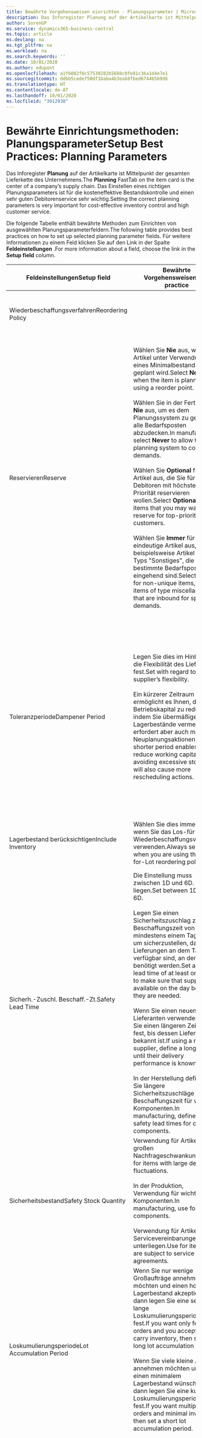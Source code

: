 ```yaml
---
title: Bewährte Vorgehensweisen einrichten - Planungsparameter | Microsoft Docs
description: Das Inforegister Planung auf der Artikelkarte ist Mittelpunkt der gesamten Lieferkette des Unternehmens. Das Einstellen eines richtigen Planungsparameters ist für die kosteneffektive Bestandskontrolle und einen sehr guten Debitorenservice sehr wichtig.
author: SorenGP
ms.service: dynamics365-business-central
ms.topic: article
ms.devlang: na
ms.tgt_pltfrm: na
ms.workload: na
ms.search.keywords: ''
ms.date: 10/01/2020
ms.author: edupont
ms.openlocfilehash: a1f6002f0c57530282b5688c0fe81c36a1d4e7e1
ms.sourcegitcommit: ddbb5cede750df1baba4b3eab8fbed6744b5b9d6
ms.translationtype: HT
ms.contentlocale: de-AT
ms.lasthandoff: 10/01/2020
ms.locfileid: "3912938"
---
```

# <a name="setup-best-practices-planning-parameters"></a><span data-ttu-id="a4034-104">Bewährte Einrichtungsmethoden: Planungsparameter</span><span class="sxs-lookup"><span data-stu-id="a4034-104">Setup Best Practices: Planning Parameters</span></span>
<span data-ttu-id="a4034-105">Das Inforegister **Planung** auf der Artikelkarte ist Mittelpunkt der gesamten Lieferkette des Unternehmens.</span><span class="sxs-lookup"><span data-stu-id="a4034-105">The **Planning** FastTab on the item card is the center of a company’s supply chain.</span></span> <span data-ttu-id="a4034-106">Das Einstellen eines richtigen Planungsparameters ist für die kosteneffektive Bestandskontrolle und einen sehr guten Debitorenservice sehr wichtig.</span><span class="sxs-lookup"><span data-stu-id="a4034-106">Setting the correct planning parameters is very important for cost-effective inventory control and high customer service.</span></span>  

 <span data-ttu-id="a4034-107">Die folgende Tabelle enthält bewährte Methoden zum Einrichten von ausgewählten Planungsparameterfeldern.</span><span class="sxs-lookup"><span data-stu-id="a4034-107">The following table provides best practices on how to set up selected planning parameter fields.</span></span> <span data-ttu-id="a4034-108">Für weitere Informationen zu einem Feld klicken Sie auf den Link in der Spalte **Feldeinstellungen** .</span><span class="sxs-lookup"><span data-stu-id="a4034-108">For more information about a field, choose the link in the **Setup field** column.</span></span>  

|<span data-ttu-id="a4034-109">Feldeinstellungen</span><span class="sxs-lookup"><span data-stu-id="a4034-109">Setup field</span></span>|<span data-ttu-id="a4034-110">Bewährte Vorgehensweisen</span><span class="sxs-lookup"><span data-stu-id="a4034-110">Best practice</span></span>|<span data-ttu-id="a4034-111">Bemerkung</span><span class="sxs-lookup"><span data-stu-id="a4034-111">Comment</span></span>|  
|-----------------|-------------------|-------------|  
|<span data-ttu-id="a4034-112">Wiederbeschaffungsverfahren</span><span class="sxs-lookup"><span data-stu-id="a4034-112">Reordering Policy</span></span>||<span data-ttu-id="a4034-113">Weitere Informationen finden Sie unter [Bewährte Einrichtungsmethoden: Wiederbeschaffungsverfahren](setup-best-practices-reordering-policies.md).</span><span class="sxs-lookup"><span data-stu-id="a4034-113">For more information, see [Setup Best Practices: Reordering Policies](setup-best-practices-reordering-policies.md).</span></span>|  
|<span data-ttu-id="a4034-114">Reservieren</span><span class="sxs-lookup"><span data-stu-id="a4034-114">Reserve</span></span>|<span data-ttu-id="a4034-115">Wählen Sie **Nie** aus, wenn der Artikel unter Verwendung eines Minimalbestands geplant wird.</span><span class="sxs-lookup"><span data-stu-id="a4034-115">Select **Never** when the item is planned using a reorder point.</span></span><br /><br /> <span data-ttu-id="a4034-116">Wählen Sie in der Fertigung **Nie** aus, um es dem Planungssystem zu gestatten, alle Bedarfsposten abzudecken.</span><span class="sxs-lookup"><span data-stu-id="a4034-116">In manufacturing, select **Never** to allow the planning system to cover all demands.</span></span><br /><br /> <span data-ttu-id="a4034-117">Wählen Sie **Optional** für Artikel aus, die Sie für Debitoren mit höchster Priorität reservieren wollen.</span><span class="sxs-lookup"><span data-stu-id="a4034-117">Select **Optional** for items that you may want to reserve for top-priority customers.</span></span><br /><br /> <span data-ttu-id="a4034-118">Wählen Sie **Immer** für nicht eindeutige Artikel aus, wie beispielsweise Artikel des Typs "Sonstiges", die für bestimmte Bedarfsposten eingehend sind.</span><span class="sxs-lookup"><span data-stu-id="a4034-118">Select **Always** for non-unique items, such as items of type miscellaneous that are inbound for specific demands.</span></span>|<span data-ttu-id="a4034-119">Reservierungen wirken im Allgemeinen dem Zweck der Planung entgegen, nämlich einem Ausgleich zwischen Bedarf und Vorrat.</span><span class="sxs-lookup"><span data-stu-id="a4034-119">Reservations generally counteract the purpose of planning, which is to balance demand and supply.</span></span> <span data-ttu-id="a4034-120">Daher sollten Artikel, die für die Planung eingerichtet wurden, im Allgemeinen nicht reserviert werden.</span><span class="sxs-lookup"><span data-stu-id="a4034-120">Therefore, items that are set up for planning should generally not be reserved.</span></span><br /><br /> <span data-ttu-id="a4034-121">Wenn der Benutzer eine Lagerbestandsmenge für zukünftigen Bedarf reserviert, wird die Planungsgrundlage gestört, und der Minimalbestand funktioniert möglicherweise nicht ordnungsgemäß.</span><span class="sxs-lookup"><span data-stu-id="a4034-121">If the user reserves an inventory quantity for future demand, then the planning foundation will be disturbed, and the reorder point may not work correctly.</span></span> <span data-ttu-id="a4034-122">Selbst wenn der voraussichtliche Lagerbestand im Hinblick auf den Minimalbestand akzeptabel ist, stehen die Mengen möglicherweise aufgrund der Reservierung nicht zur Verfügung.</span><span class="sxs-lookup"><span data-stu-id="a4034-122">Even if the projected inventory level is acceptable with regard to the reorder point, the quantities may not be available because of the reservation.</span></span>|  
|<span data-ttu-id="a4034-123">Toleranzperiode</span><span class="sxs-lookup"><span data-stu-id="a4034-123">Dampener Period</span></span>|<span data-ttu-id="a4034-124">Legen Sie dies im Hinblick auf die Flexibilität des Lieferanten fest.</span><span class="sxs-lookup"><span data-stu-id="a4034-124">Set with regard to the supplier’s flexibility.</span></span><br /><br /> <span data-ttu-id="a4034-125">Ein kürzerer Zeitraum ermöglicht es Ihnen, das Betriebskapital zu reduzieren, indem Sie übermäßige Lagerbestände vermeiden, erfordert aber auch mehr Neuplanungsaktionen.</span><span class="sxs-lookup"><span data-stu-id="a4034-125">A shorter period enables you to reduce working capital by avoiding excessive stock, but will also cause more rescheduling actions.</span></span>|<span data-ttu-id="a4034-126">Wenn der Lieferant Änderungen in letzter Minute an den Aufträgen akzeptiert, verwenden Sie eine kürzere Periode. Sie müssen jedoch weitere Neuplanungsaktionen einplanen.</span><span class="sxs-lookup"><span data-stu-id="a4034-126">If the supplier accepts last-minute changes to orders, then use a shorter period, but be prepared for more rescheduling actions.</span></span> <span data-ttu-id="a4034-127">Wenn für den Lieferanten eine feste Planung erforderlich ist, verwenden Sie eine möglichst lange Periode.</span><span class="sxs-lookup"><span data-stu-id="a4034-127">If the supplier requires firm planning, then extend the period as much as possible.</span></span><br /><br /> <span data-ttu-id="a4034-128">Informationen zur globalen Einrichtung, siehe **Toleranzperiode** under [Designdetails: Parameter Planen](design-details-planning-parameters.md)</span><span class="sxs-lookup"><span data-stu-id="a4034-128">For information about the **Dampener Period** field , see [Design Details: Planning Parameters](design-details-planning-parameters.md).</span></span>|  
|<span data-ttu-id="a4034-129">Lagerbestand berücksichtigen</span><span class="sxs-lookup"><span data-stu-id="a4034-129">Include Inventory</span></span>|<span data-ttu-id="a4034-130">Wählen Sie dies immer aus, wenn Sie das Los-für-Los-Wiederbeschaffungsverfahren verwenden.</span><span class="sxs-lookup"><span data-stu-id="a4034-130">Always select when you are using the Lot-for-Lot reordering policy.</span></span>|<span data-ttu-id="a4034-131">Wählen Sie dies nur in bestimmten Fällen nicht aus, beispielsweise wenn keine Lagerartikel verkäuflich sind.</span><span class="sxs-lookup"><span data-stu-id="a4034-131">Do not select only in special situations, such as when inventory items are not sellable.</span></span>|  
|<span data-ttu-id="a4034-132">Sicherh.-Zuschl. Beschaff.-Zt.</span><span class="sxs-lookup"><span data-stu-id="a4034-132">Safety Lead Time</span></span>|<span data-ttu-id="a4034-133">Die Einstellung muss zwischen 1D und 6D. liegen.</span><span class="sxs-lookup"><span data-stu-id="a4034-133">Set between 1D and 6D.</span></span><br /><br /> <span data-ttu-id="a4034-134">Legen Sie einen Sicherheitszuschlag zur Beschaffungszeit von mindestens einem Tag fest, um sicherzustellen, dass die Lieferungen an dem Tag verfügbar sind, an dem sie benötigt werden.</span><span class="sxs-lookup"><span data-stu-id="a4034-134">Set a safety lead time of at least one day to make sure that supplies are available on the day before they are needed.</span></span><br /><br /> <span data-ttu-id="a4034-135">Wenn Sie einen neuen Lieferanten verwenden, legen Sie einen längeren Zeitraum fest, bis dessen Liefertreue bekannt ist.</span><span class="sxs-lookup"><span data-stu-id="a4034-135">If using a new supplier, define a longer time until their delivery performance is known.</span></span><br /><br /> <span data-ttu-id="a4034-136">In der Herstellung definieren Sie längere Sicherheitszuschläge zur Beschaffungszeit für wichtige Komponenten.</span><span class="sxs-lookup"><span data-stu-id="a4034-136">In manufacturing, define longer safety lead times for critical components.</span></span>|<span data-ttu-id="a4034-137">Vom System geplante Lieferungen, um zu vermeiden, dass am gleichen Tag, an dem Bestand nicht lieferbar ist, Bestand nicht lieferbar ist.</span><span class="sxs-lookup"><span data-stu-id="a4034-137">Supply that is planned by the system to avoid a stock-out will arrive on the same day that the stock-out occurs.</span></span> <span data-ttu-id="a4034-138">Dies kann sich möglicherweise als mehrere Stunden zu spät erweisen, wenn beispielsweise der Bedarf morgens erforderlich ist und die Lieferung am Nachmittag eingeht.</span><span class="sxs-lookup"><span data-stu-id="a4034-138">This may be several hours too late if, for example, the demand is needed in the morning and the supply arrives in the afternoon.</span></span> <span data-ttu-id="a4034-139">**Hinweis:** Das Feld **Sicherh.-Zuschl.-Zt.** verwendet den Basiskalender.</span><span class="sxs-lookup"><span data-stu-id="a4034-139">**Note:**  The **Safety Lead Time** field uses the base calendar.</span></span> <span data-ttu-id="a4034-140">Daher bedeutet 14T nicht notwendigerweise zwei Wochen.</span><span class="sxs-lookup"><span data-stu-id="a4034-140">Therefore, 14D is not necessarily two weeks.</span></span>|  
|<span data-ttu-id="a4034-141">Sicherheitsbestand</span><span class="sxs-lookup"><span data-stu-id="a4034-141">Safety Stock Quantity</span></span>|<span data-ttu-id="a4034-142">Verwendung für Artikel mit großen Nachfrageschwankungen.</span><span class="sxs-lookup"><span data-stu-id="a4034-142">Use for items with large demand fluctuations.</span></span><br /><br /> <span data-ttu-id="a4034-143">In der Produktion, Verwendung für wichtige Komponenten.</span><span class="sxs-lookup"><span data-stu-id="a4034-143">In manufacturing, use for critical components.</span></span><br /><br /> <span data-ttu-id="a4034-144">Verwendung für Artikel, die Servicevereinbarungen unterliegen.</span><span class="sxs-lookup"><span data-stu-id="a4034-144">Use for items that are subject to service agreements.</span></span>|<span data-ttu-id="a4034-145">Wenn das Feld **Minimalbestant** nicht ausgefüllt ist, dann dient der Sicherheitsbestand auch als Minimalbestand.</span><span class="sxs-lookup"><span data-stu-id="a4034-145">If the **Reorder Point** field is not filled, then the safety stock quantity also functions as a reorder point.</span></span>|  
|<span data-ttu-id="a4034-146">Loskumulierungsperiode</span><span class="sxs-lookup"><span data-stu-id="a4034-146">Lot Accumulation Period</span></span>|<span data-ttu-id="a4034-147">Wenn Sie nur wenige Großaufträge annehmen möchten und einen hohen Lagerbestand akzeptieren, dann legen Sie eine sehr lange Loskumulierungsperiode fest.</span><span class="sxs-lookup"><span data-stu-id="a4034-147">If you want only few big orders and you accept to carry inventory, then set a long lot accumulation period.</span></span><br /><br /> <span data-ttu-id="a4034-148">Wenn Sie viele kleine Aufträge annehmen möchten und sich einen minimalem Lagerbestand wünschen, dann legen Sie eine kurze Loskumulierungsperiode fest.</span><span class="sxs-lookup"><span data-stu-id="a4034-148">If you want multiple small orders and minimal inventory, then set a short lot accumulation period.</span></span>|<span data-ttu-id="a4034-149">Die Loskumulierungsperiode ist im Allgemeinen die längste Periode, in der Sie über Lagerbestand verfügen.</span><span class="sxs-lookup"><span data-stu-id="a4034-149">The lot accumulation period is generally the longest period that you will carry inventory.</span></span>|  
|<span data-ttu-id="a4034-150">Minimalbestand</span><span class="sxs-lookup"><span data-stu-id="a4034-150">Reorder Point</span></span>|<span data-ttu-id="a4034-151">Ermitteln Sie den Minimalbestand auf Basis des Anforderungsprofils des Artikels.</span><span class="sxs-lookup"><span data-stu-id="a4034-151">Base the reorder point on the item’s demand profile.</span></span>|<span data-ttu-id="a4034-152">Wenn laut historischen Daten während einer Beschaffungszeit von sieben Tagen der durchschnittliche Bedarf des Artikels 100 Einheiten beträgt, kann der Minimalbestand auf 100 festgelegt werden.</span><span class="sxs-lookup"><span data-stu-id="a4034-152">If historical data shows that the item’s average demand is 100 units during a lead time of seven days, then the reorder point can be set to 100 as a minimum.</span></span><br /><br /> <span data-ttu-id="a4034-153">Das bedeutet, dass bei einer Abnahme des Lagerbestands auf unter 100 Einheiten das Planungssystem die Wiederbeschaffung des Artikels vorschlägt, da für die Wiederbeschaffung sieben Tage benötigt werden und genügend Einheiten vorhanden sein müssen, um den Bedarf in diesen sieben Tagen zu decken.</span><span class="sxs-lookup"><span data-stu-id="a4034-153">This means that when the inventory level falls below 100 units, then the planning system will suggest to replenish because it takes seven days to supply the item, and there must be enough to cover the demand within those seven days.</span></span>|  
|<span data-ttu-id="a4034-154">Zeitrahmen</span><span class="sxs-lookup"><span data-stu-id="a4034-154">Time Bucket</span></span>|<span data-ttu-id="a4034-155">Ein leeres Feld bedeutet, dass der Lagerbestand jeden Tag überprüft wird.</span><span class="sxs-lookup"><span data-stu-id="a4034-155">Leave blank, meaning that the inventory level is checked every day.</span></span>|<span data-ttu-id="a4034-156">Bei täglicher Überprüfung des Lagerbestands ist eine optimale Planung des Minimalbestands sichergestellt.</span><span class="sxs-lookup"><span data-stu-id="a4034-156">Checking the inventory level every day ensures optimal reorder point planning.</span></span> <span data-ttu-id="a4034-157">**Hinweis:** Ein Zeitrahmen von 1W bedeutet, dass der Lagerbestand möglicherweise eine Woche bevor ein Beschaffungsauftrag vorgeschlagen wird, unter dem Minimalbestand liegt.</span><span class="sxs-lookup"><span data-stu-id="a4034-157">**Note:**  A time bucket of 1W means that the inventory level may be below the reorder point for one week before a supply order is suggested.</span></span>|  
|<span data-ttu-id="a4034-158">Rundungspräzision</span><span class="sxs-lookup"><span data-stu-id="a4034-158">Rounding Precision</span></span>|<span data-ttu-id="a4034-159">In der teuren Produktion auf 0,00001 festgelegt.</span><span class="sxs-lookup"><span data-stu-id="a4034-159">In expensive manufacturing, set to 0.00001.</span></span>|<span data-ttu-id="a4034-160">Große Rundungsmengen an Ausschuss oder Materialverbrauch können zu sehr hohen Lagerkosten führen.</span><span class="sxs-lookup"><span data-stu-id="a4034-160">Large rounding quantities of scrap or material consumption can amount to very large inventory costs.</span></span> <span data-ttu-id="a4034-161">Es kann daher von Bedeutung sein, die kleinste Rundungspräzision festzulegen, um diese potenziellen Kosten zu minimieren.</span><span class="sxs-lookup"><span data-stu-id="a4034-161">It may therefore be relevant to set the smallest rounding precision to minimize this potential cost.</span></span>|  

> [!NOTE]  
>  <span data-ttu-id="a4034-162">Die bewährten Methoden zu Planungsparametern auf Artikelkarten gelten auch für dieselben Felder auf Lagerhaltungsdatenkarten.</span><span class="sxs-lookup"><span data-stu-id="a4034-162">The best practices for planning parameters on item cards also apply to the same fields on SKU cards.</span></span>  
>   
>  <span data-ttu-id="a4034-163">Wenn Unternehmen den Bedarf an verschiedenen Lagerorten planen, empfiehlt es sich, für jeden Standort Lagerhaltungsdaten festzulegen und den gesamten Bedarf mit einem Wert im Feld **Lagerortcode** zu erstellen.</span><span class="sxs-lookup"><span data-stu-id="a4034-163">If companies plan for demand at different locations, then it is strongly advised to define SKUs for each location and that all demand is created by using a value in the **Location Code** field.</span></span> <span data-ttu-id="a4034-164">Weitere Informationen finden Sie unter [Designdetails: Bedarf an leerem Lagerort](design-details-demand-at-blank-location.md)</span><span class="sxs-lookup"><span data-stu-id="a4034-164">For more information, see [Design Details: Demand at Blank Location](design-details-demand-at-blank-location.md).</span></span>  

## <a name="see-also"></a><span data-ttu-id="a4034-165">Siehe auch</span><span class="sxs-lookup"><span data-stu-id="a4034-165">See Also</span></span>  
 <span data-ttu-id="a4034-166">[Bewährte Einrichtungsmethoden: Beschaffungsplanung](setup-best-practices-supply-planning.md) </span><span class="sxs-lookup"><span data-stu-id="a4034-166">[Setup Best Practices: Supply Planning](setup-best-practices-supply-planning.md) </span></span>  
 <span data-ttu-id="a4034-167">[Designdetails: Vorratsplanung](design-details-supply-planning.md) </span><span class="sxs-lookup"><span data-stu-id="a4034-167">[Design Details: Supply Planning](design-details-supply-planning.md) </span></span>  
 [<span data-ttu-id="a4034-168">Richten Sie komplexe Anwendungsbereiche mithilfe bewährter Methoden ein</span><span class="sxs-lookup"><span data-stu-id="a4034-168">Set Up Complex Application Areas Using Best Practices</span></span>](set-up-complex-application-areas-using-best-practices.md)  
 [<span data-ttu-id="a4034-169">Designdetails: Bedarf an leerem Lagerort</span><span class="sxs-lookup"><span data-stu-id="a4034-169">Design Details: Demand at Blank Location</span></span>](design-details-demand-at-blank-location.md)  
 <span data-ttu-id="a4034-170">[Arbeiten mit [!INCLUDE[d365fin](includes/d365fin_md.md)]](ui-work-product.md)</span><span class="sxs-lookup"><span data-stu-id="a4034-170">[Working with [!INCLUDE[d365fin](includes/d365fin_md.md)]](ui-work-product.md)</span></span>
